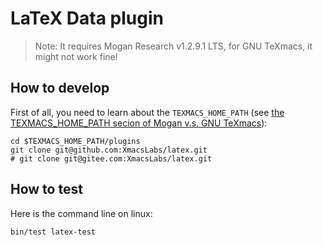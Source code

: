 # LaTeX Data plugin
> Note: It requires Mogan Research v1.2.9.1 LTS, for GNU TeXmacs, it might not work fine!

## How to develop
First of all, you need to learn about the `TEXMACS_HOME_PATH` (see [the TEXMACS_HOME_PATH secion of Mogan v.s. GNU TeXmacs](https://mogan.app/guide/Mogan_versus_TeXmacs.html#texmacs-home-path)):
```
cd $TEXMACS_HOME_PATH/plugins
git clone git@github.com:XmacsLabs/latex.git
# git clone git@gitee.com:XmacsLabs/latex.git
```

## How to test
Here is the command line on linux:
```
bin/test latex-test
```
